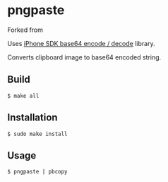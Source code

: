 # pngpaste

Forked from 

Uses [iPhone SDK base64 encode / decode](http://www.imthi.com/blog/programming/iphone-sdk-base64-encode-decode.php) library.

Converts clipboard image to base64 encoded string.

## Build

    $ make all

## Installation

    $ sudo make install

## Usage

    $ pngpaste | pbcopy